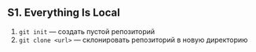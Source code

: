 ## S1. Everything Is Local
1. `git init` — создать пустой репозиторий
2. `git clone <url>` — склонировать репозиторий в новую директорию